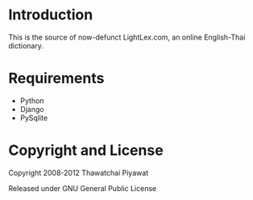 # Introduction
This is the source of now-defunct LightLex.com, an online English-Thai dictionary.

# Requirements
- Python
- Django
- PySqlite

# Copyright and License
Copyright 2008-2012 Thawatchai Piyawat

Released under GNU General Public License
